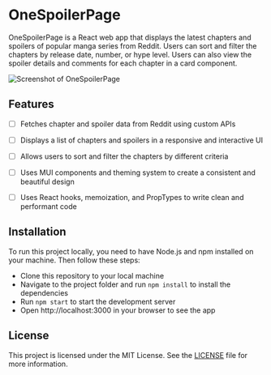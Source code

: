 # OneSpoilerPage

OneSpoilerPage is a React web app that displays the latest chapters and spoilers of popular manga series from Reddit. Users can sort and filter the chapters by release date, number, or hype level. Users can also view the spoiler details and comments for each chapter in a card component.

![Screenshot of OneSpoilerPage](screenshot.png)

## Features

- [ ] Fetches chapter and spoiler data from Reddit using custom APIs
- [ ] Displays a list of chapters and spoilers in a responsive and interactive UI
- [ ] Allows users to sort and filter the chapters by different criteria
- [ ] Uses MUI components and theming system to create a consistent and beautiful design
- [ ] Uses React hooks, memoization, and PropTypes to write clean and performant code


## Installation

To run this project locally, you need to have Node.js and npm installed on your machine. Then follow these steps:

- Clone this repository to your local machine
- Navigate to the project folder and run `npm install` to install the dependencies
- Run `npm start` to start the development server
- Open http://localhost:3000 in your browser to see the app


## License

This project is licensed under the MIT License. See the [LICENSE](LICENSE) file for more information.
